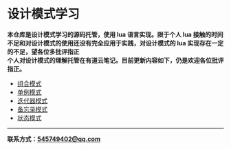 # 设计模式学习
**本仓库是设计模式学习的源码托管，使用 lua 语言实现。限于个人 lua 接触的时间不足和对设计模式的使用还没有完全应用于实践，对设计模式的 lua 实现存在一定的不足，望各位多批评指正**  
**个人对设计模式的理解托管在有道云笔记。目前更新内容如下，仍是欢迎各位批评指正。**

* [组合模式](http://note.youdao.com/noteshare?id=74c1a29732eac84fbe6055dcb55898c8)
* [单例模式](http://note.youdao.com/noteshare?id=87c874f350184781c3ece32f607f0134)
* [迭代器模式](http://note.youdao.com/noteshare?id=2acff105403cb863f3c7bb72e864c54d)
* [备忘录模式](http://note.youdao.com/noteshare?id=36af32739ae9d0b765e692a385f2807a)
* [状态模式](http://note.youdao.com/noteshare?id=cb5bbee03c10503bd13d30fe25f19080)

---

**联系方式：545749402@qq.com**



